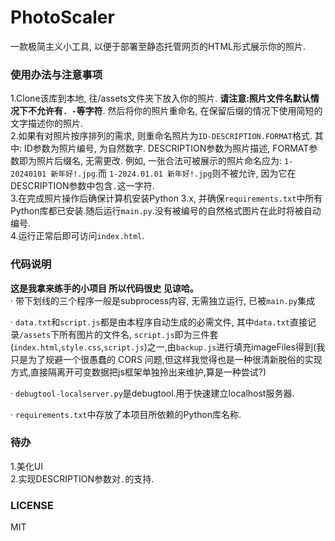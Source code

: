 # PhotoScaler
一款极简主义小工具, 以便于部署至静态托管网页的HTML形式展示你的照片.

### 使用办法与注意事项
1.Clone该库到本地, 往/assets文件夹下放入你的照片. **请注意:照片文件名默认情况下不允许有```. -```等字符**. 然后将你的照片重命名, 在保留后缀的情况下使用简短的文字描述你的照片.  
2.如果有对照片按序排列的需求, 则重命名照片为```ID-DESCRIPTION.FORMAT```格式. 其中: ID参数为照片编号, 为自然数字. DESCRIPTION参数为照片描述, FORMAT参数即为照片后缀名, 无需更改. 例如, 一张合法可被展示的照片命名应为: ```1-20240101 新年好!.jpg```.而 ```1-2024.01.01 新年好!.jpg```则不被允许, 因为它在DESCRIPTION参数中包含```.```这一字符.  
3.在完成照片操作后确保计算机安装Python 3.x, 并确保```requirements.txt```中所有Python库都已安装.随后运行```main.py```.没有被编号的自然格式图片在此时将被自动编号.  
4.运行正常后即可访问```index.html```.

### 代码说明
**这是我拿来练手的小项目 所以代码很史 见谅哈。**  
· 带下划线的三个程序一般是subprocess内容, 无需独立运行, 已被```main.py```集成  

· ```data.txt```和```script.js```都是由本程序自动生成的必需文件, 其中```data.txt```直接记录```/assets```下所有图片的文件名, ```script.js```即为三件套(```index.html```,```style.css```,```script.js```)之一,由```backup.js```进行填充imageFiles得到(我只是为了规避一个很愚蠢的 CORS 问题,但这样我觉得也是一种很清新脱俗的实现方式,直接隔离开可变数据把js框架单独拎出来维护,算是一种尝试?)  

· ```debugtool-localserver.py```是debugtool.用于快速建立localhost服务器.  

· ```requirements.txt```中存放了本项目所依赖的Python库名称.  

### 待办
1.美化UI    
2.实现DESCRIPTION参数对```.```的支持.  

### LICENSE
MIT
